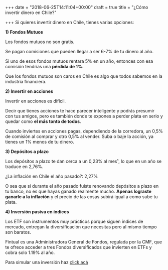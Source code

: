 +++
date = "2018-06-25T14:11:04+00:00"
draft = true
title = "¿Cómo invertir dinero en Chile?"

+++
Si quieres invertir dinero en Chile, tienes varias opciones:

**1) Fondos Mutuos**

Los fondos mutuos no son gratis.

Se pagan comisiones que pueden llegar a ser 6-7% de tu dinero al año.

Si uno de esos fondos mutuos rentara 5% en un año, entonces con esa comisión tendrías una **pérdida de 1%.**

Que los fondos mutuos son caros en Chile es algo que todos sabemos en la industria financiera.

**2) Invertir en acciones**

Invertir en acciones es difícil.

Decir que tienes acciones te hace parecer  inteligente y podrás presumir con tus amigos, pero es también donde te expones a perder plata en serio y quedar como **el más tonto de todos**.

Cuando inviertes en acciones pagas, dependiendo de la corredora, un 0,5% de comisión al comprar y otro 0,5% al vender. Suba o baje la acción, ya tienes un 1% menos de tu dinero.

**3) Depósitos a plazo**

Los depósitos a plazo te dan cerca a un 0,23% al mes¹, lo que en un año se traduce en 2,76%.

¿La inflación en Chile el año pasado?: 2,27%

O sea que si durante el año pasado fuiste renovando depósitos a plazo en tu banco, no es que hayas ganado realmente mucho. **Apenas lograste ganarle a la inflación** y el precio de las cosas subirá igual a como sube tu plata.

**4) Inversión pasiva en índices**

Los ETF son instrumentos muy prácticos porque siguen índices de mercado, entregan la diversificación que necesitas pero al mismo tiempo son baratos.

Fintual es una Administradora General de Fondos, regulada por la CMF, que te ofrece acceder a tres Fondos diversificados que invierten en ETFs y cobra solo 1.19% al año.

Para simular una inversión haz [click acá](https://fintual.com/?utm_source=edu&utm_medium=landing&utm_campaign=como-invertir#empezar)